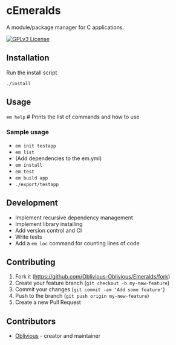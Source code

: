 # cEmeralds

A module/package manager for C applications.  

[![GPLv3 License](https://img.shields.io/badge/License-GPL%20v3-yellow.svg)](./COPYING)

## Installation

Run the install script

```
./install
```

## Usage

`em help` # Prints the list of commands and how to use

### Sample usage
* `em init testapp`
* `em list`
* (Add dependencies to the em.yml)
* `em install`
* `em test`
* `em build app`
* `./export/testapp`

## Development

* Implement recursive dependency management
* Implement library installing
* Add version control and CI
* Write tests
* Add a `em loc` command for counting lines of code

## Contributing

1. Fork it (<https://github.com/Oblivious-Oblivious/Emeralds/fork>)
2. Create your feature branch (`git checkout -b my-new-feature`)
3. Commit your changes (`git commit -am 'Add some feature'`)
4. Push to the branch (`git push origin my-new-feature`)
5. Create a new Pull Request

## Contributors

- [Oblivious](https://github.com/Oblivious-Oblivious) - creator and maintainer
